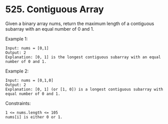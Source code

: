 # 525. Contiguous Array

Given a binary array nums, return the maximum length of a contiguous subarray with an equal number of 0 and 1.

 

Example 1:

    Input: nums = [0,1]
    Output: 2
    Explanation: [0, 1] is the longest contiguous subarray with an equal number of 0 and 1.

Example 2:

    Input: nums = [0,1,0]
    Output: 2
    Explanation: [0, 1] (or [1, 0]) is a longest contiguous subarray with equal number of 0 and 1.

 

Constraints:

    1 <= nums.length <= 105
    nums[i] is either 0 or 1.

